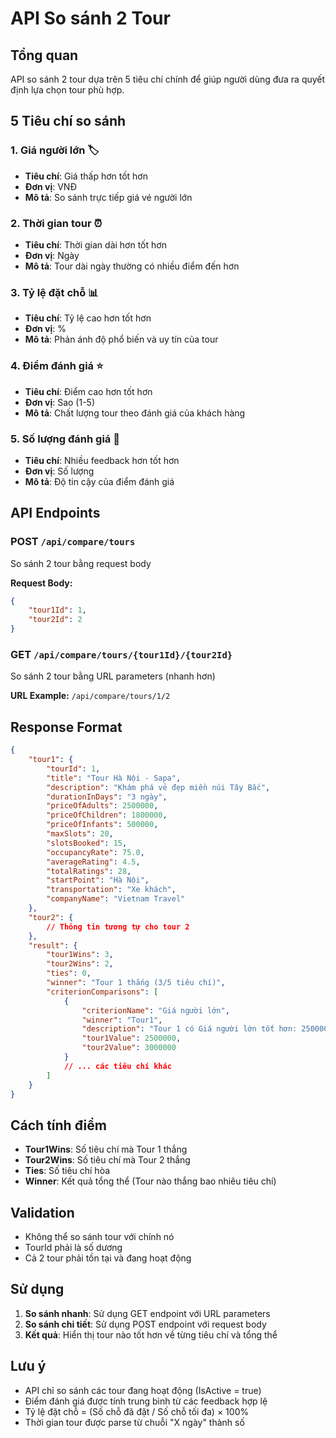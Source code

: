 # API So sánh 2 Tour

## Tổng quan
API so sánh 2 tour dựa trên 5 tiêu chí chính để giúp người dùng đưa ra quyết định lựa chọn tour phù hợp.

## 5 Tiêu chí so sánh

### 1. **Giá người lớn** 🏷️
- **Tiêu chí**: Giá thấp hơn tốt hơn
- **Đơn vị**: VNĐ
- **Mô tả**: So sánh trực tiếp giá vé người lớn

### 2. **Thời gian tour** ⏰
- **Tiêu chí**: Thời gian dài hơn tốt hơn
- **Đơn vị**: Ngày
- **Mô tả**: Tour dài ngày thường có nhiều điểm đến hơn

### 3. **Tỷ lệ đặt chỗ** 📊
- **Tiêu chí**: Tỷ lệ cao hơn tốt hơn
- **Đơn vị**: %
- **Mô tả**: Phản ánh độ phổ biến và uy tín của tour

### 4. **Điểm đánh giá** ⭐
- **Tiêu chí**: Điểm cao hơn tốt hơn
- **Đơn vị**: Sao (1-5)
- **Mô tả**: Chất lượng tour theo đánh giá của khách hàng

### 5. **Số lượng đánh giá** 💬
- **Tiêu chí**: Nhiều feedback hơn tốt hơn
- **Đơn vị**: Số lượng
- **Mô tả**: Độ tin cậy của điểm đánh giá

## API Endpoints

### POST `/api/compare/tours`
So sánh 2 tour bằng request body

**Request Body:**
```json
{
    "tour1Id": 1,
    "tour2Id": 2
}
```

### GET `/api/compare/tours/{tour1Id}/{tour2Id}`
So sánh 2 tour bằng URL parameters (nhanh hơn)

**URL Example:** `/api/compare/tours/1/2`

## Response Format

```json
{
    "tour1": {
        "tourId": 1,
        "title": "Tour Hà Nội - Sapa",
        "description": "Khám phá vẻ đẹp miền núi Tây Bắc",
        "durationInDays": "3 ngày",
        "priceOfAdults": 2500000,
        "priceOfChildren": 1800000,
        "priceOfInfants": 500000,
        "maxSlots": 20,
        "slotsBooked": 15,
        "occupancyRate": 75.0,
        "averageRating": 4.5,
        "totalRatings": 28,
        "startPoint": "Hà Nội",
        "transportation": "Xe khách",
        "companyName": "Vietnam Travel"
    },
    "tour2": {
        // Thông tin tương tự cho tour 2
    },
    "result": {
        "tour1Wins": 3,
        "tour2Wins": 2,
        "ties": 0,
        "winner": "Tour 1 thắng (3/5 tiêu chí)",
        "criterionComparisons": [
            {
                "criterionName": "Giá người lớn",
                "winner": "Tour1",
                "description": "Tour 1 có Giá người lớn tốt hơn: 2500000 VNĐ vs 3000000 VNĐ",
                "tour1Value": 2500000,
                "tour2Value": 3000000
            }
            // ... các tiêu chí khác
        ]
    }
}
```

## Cách tính điểm

- **Tour1Wins**: Số tiêu chí mà Tour 1 thắng
- **Tour2Wins**: Số tiêu chí mà Tour 2 thắng  
- **Ties**: Số tiêu chí hòa
- **Winner**: Kết quả tổng thể (Tour nào thắng bao nhiêu tiêu chí)

## Validation

- Không thể so sánh tour với chính nó
- TourId phải là số dương
- Cả 2 tour phải tồn tại và đang hoạt động

## Sử dụng

1. **So sánh nhanh**: Sử dụng GET endpoint với URL parameters
2. **So sánh chi tiết**: Sử dụng POST endpoint với request body
3. **Kết quả**: Hiển thị tour nào tốt hơn về từng tiêu chí và tổng thể

## Lưu ý

- API chỉ so sánh các tour đang hoạt động (IsActive = true)
- Điểm đánh giá được tính trung bình từ các feedback hợp lệ
- Tỷ lệ đặt chỗ = (Số chỗ đã đặt / Số chỗ tối đa) × 100%
- Thời gian tour được parse từ chuỗi "X ngày" thành số
